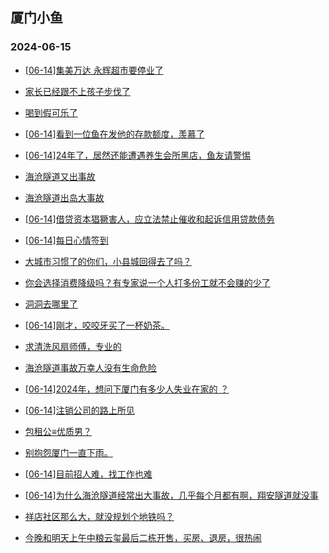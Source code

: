 ## 厦门小鱼 
### 2024-06-15

+ [[06-14]集美万达 永辉超市要停业了](http://bbs.xmfish.com/read-htm-tid-18204653.html)

+ [家长已经跟不上孩子步伐了](http://bbs.xmfish.com/read-htm-tid-18204543.html)

+ [喝到假可乐了](http://bbs.xmfish.com/read-htm-tid-18204546.html)

+ [[06-14]看到一位鱼在发他的存款额度，羡慕了](http://bbs.xmfish.com/read-htm-tid-18204617.html)

+ [[06-14]24年了，居然还能遭遇养生会所黑店，鱼友请警惕](http://bbs.xmfish.com/read-htm-tid-18204748.html)

+ [海沧隧道又出事故](http://bbs.xmfish.com/read-htm-tid-18204908.html)

+ [海沧隧道出岛大事故](http://bbs.xmfish.com/read-htm-tid-18204928.html)

+ [[06-14]借贷资本猖獗害人，应立法禁止催收和起诉信用贷款债务](http://bbs.xmfish.com/read-htm-tid-18204765.html)

+ [[06-14]每日心情签到](http://bbs.xmfish.com/read-htm-tid-18204534.html)

+ [大城市习惯了的你们，小县城回得去了吗？](http://bbs.xmfish.com/read-htm-tid-18204598.html)

+ [你会选择消费降级吗？有专家说一个人打多份工就不会赚的少了](http://bbs.xmfish.com/read-htm-tid-18204545.html)

+ [洞洞去哪里了](http://bbs.xmfish.com/read-htm-tid-18204694.html)

+ [[06-14]刚才，咬咬牙买了一杯奶茶。](http://bbs.xmfish.com/read-htm-tid-18204708.html)

+ [求清洗风扇师傅，专业的](http://bbs.xmfish.com/read-htm-tid-18204556.html)

+ [海沧隧道事故万幸人没有生命危险](http://bbs.xmfish.com/read-htm-tid-18204961.html)

+ [[06-14]2024年，想问下厦门有多少人失业在家的 ？](http://bbs.xmfish.com/read-htm-tid-18204938.html)

+ [[06-14]注销公司的路上所见](http://bbs.xmfish.com/read-htm-tid-18204755.html)

+ [包租公≡优质男？](http://bbs.xmfish.com/read-htm-tid-18204749.html)

+ [别抱怨厦门一直下雨。](http://bbs.xmfish.com/read-htm-tid-18204933.html)

+ [[06-14]目前招人难，找工作也难](http://bbs.xmfish.com/read-htm-tid-18204840.html)

+ [[06-14]为什么海沧隧道经常出大事故，几乎每个月都有啊，翔安隧道就没事](http://bbs.xmfish.com/read-htm-tid-18205013.html)

+ [祥店社区那么大，就没规划个地铁吗？](http://bbs.xmfish.com/read-htm-tid-18204868.html)

+ [今晚和明天上午中粮云玺最后二栋开售，买房、退房，很热闹](http://bbs.xmfish.com/read-htm-tid-18205004.html)

